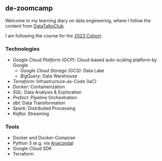 ## de-zoomcamp
Welcome to my learning diary on data engineering, where I follow the content from [DataTalksClub](https://github.com/DataTalksClub/data-engineering-zoomcamp).

I am following the course for the [2023 Cohort](https://github.com/DataTalksClub/data-engineering-zoomcamp/tree/main/cohorts/2023).

### Technologies
* *Google Cloud Platform (GCP)*: Cloud-based auto-scaling platform by Google
  * *Google Cloud Storage (GCS)*: Data Lake
  * *BigQuery*: Data Warehouse
* *Terraform*: Infrastructure-as-Code (IaC)
* *Docker*: Containerization
* *SQL*: Data Analysis & Exploration
* *Prefect*: Pipeline Orchestration
* *dbt*: Data Transformation
* *Spark*: Distributed Processing
* *Kafka*: Streaming


### Tools 

* Docker and Docker-Compose
* Python 3 (e.g. via [Anaconda](https://www.anaconda.com/products/individual))
* Google Cloud SDK 
* Terraform

